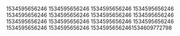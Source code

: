 1534595656246
1534595656246
1534595656246
1534595656246
1534595656246
1534595656246
1534595656246
1534595656246
1534595656246
1534595656246
1534595656246
1534595656246
1534595656246
1534595656246
15345956562461534609772798